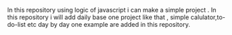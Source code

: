 In this repository using logic of javascript i can make a simple project .
In this repository i will add daily base one project like that , simple calulator,to-do-list etc
day by day one example are added in this repository.

